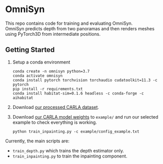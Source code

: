# OmniSyn

This repo contains code for training and evaluating OmniSyn.<br>
OmniSyn predicts depth from two panoramas and then renders meshes using PyTorch3D from intermediate positions.

## Getting Started

1. Setup a conda environment
    ```shell
    conda create -n omnisyn python=3.7
    conda activate omnisyn
    conda install pytorch torchvision torchaudio cudatoolkit=11.3 -c pytorch
    pip install -r requirements.txt
    conda install habitat-sim=0.1.6 headless -c conda-forge -c aihabitat
    ```
2. Download [our processed CARLA dataset](https://drive.google.com/drive/folders/1UXzWGIpEPlLVhf9t0LJ0VPiAq7wYpudC?usp=sharing).

3. Download [our CARLA model weights](https://drive.google.com/drive/folders/1p5XrgGdqdc3TSB41GcacYyTpnDF5NhIV?usp=sharing) to `example/` and run our selected example to check everything is working.
    ```shell
    python train_inpainting.py -c example/config_example.txt
    ```

Currently, the main scripts are:
* `train_depth.py` which trains the depth estimator only.
* `train_inpainting.py` to train the inpainting component.